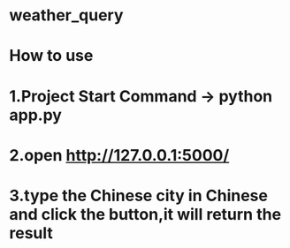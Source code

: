 # weather_query
# How to use
# 1.Project Start Command -> python app.py
# 2.open http://127.0.0.1:5000/
# 3.type the Chinese city in Chinese and click the button,it will return the result
